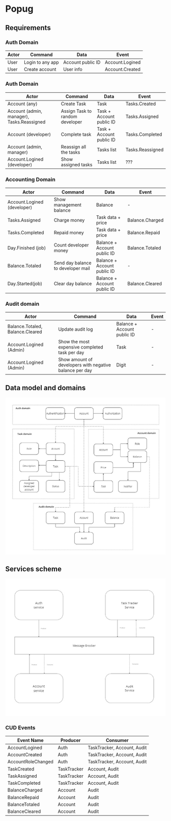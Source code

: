 # Popug

## Requirements

### Auth Domain
| Actor | Command | Data | Event |
| --- | --- | --- | --- |
| User | Login to any app | Account public ID | Account.Logined |
| User | Create account | User info | Account.Created |

### Auth Domain
| Actor | Command | Data | Event |
| --- | --- | --- | --- |
| Account (any) | Create Task | Task | Tasks.Created |
| Account (admin, manager), Tasks.Reassigned | Assign Task to random developer | Task + Account public ID | Tasks.Assigned |
| Account (developer) | Complete task | Task + Account public ID | Tasks.Completed |
| Account (admin, manager) | Reassign all the tasks | Tasks list | Tasks.Reassigned |
| Account.Logined (developer) | Show assigned tasks | Tasks list | ??? |

### Accounting Domain
| Actor | Command | Data | Event |
| --- | --- | --- | --- |
| Account.Logined (developer) | Show management balance | Balance  | - |
| Tasks.Assigned | Charge money | Task data + price | Balance.Charged |
| Tasks.Completed | Repaid money | Task data + price | Balance.Repaid |
| Day.Finished (job) | Count developer money | Balance + Account public ID | Balance.Totaled |
| Balance.Totaled | Send day balance to developer mail | Balance + Account public ID | - |
| Day.Started(job) | Clear day balance | Balance + Account public ID | Balance.Cleared |

### Audit domain
| Actor | Command | Data | Event |
| --- | --- | --- | --- |
| Balance.Totaled, Balance.Cleared | Update audit log | Balance + Account public ID | - |
| Account.Logined (Admin) | Show the most expensive completed task per day | Task | - |
| Account.Logined (Admin) | Show amount of developers with negative balance per day | Digit | - |

## Data model and domains
![Domain Data Model](https://github.com/kotbegimot/Popug/blob/main/Popug%20data%20model.jpg)

## Services scheme
![Services scheme](Services_scheme.jpg)

### CUD Events
| Event Name | Producer | Consumer |
| --- | --- | --- |
| AccountLogined | Auth | TaskTracker, Account, Audit |
| AccountCreated | Auth | TaskTracker, Account, Audit |
| AccountRoleChanged | Auth | TaskTracker, Account, Audit |
| TaskCreated | TaskTracker | Account, Audit |
| TaskAssigned | TaskTracker | Account, Audit |
| TaskCompleted | TaskTracker | Account, Audit |
| BalanceCharged | Account | Audit |
| BalanceRepaid | Account | Audit |
| BalanceTotaled | Account | Audit |
| BalanceCleared | Account | Audit |
